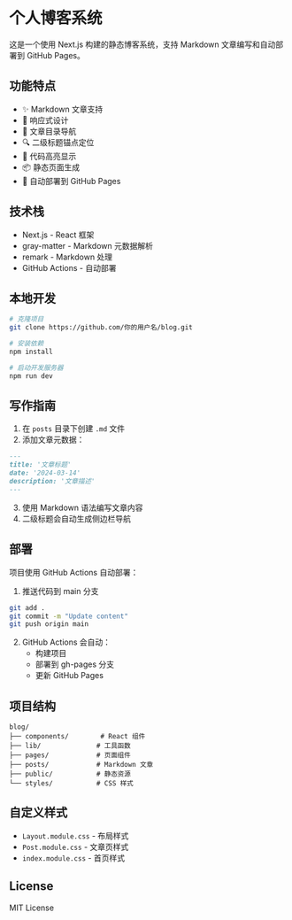 # 个人博客系统

这是一个使用 Next.js 构建的静态博客系统，支持 Markdown 文章编写和自动部署到 GitHub Pages。

## 功能特点

- ✨ Markdown 文章支持
- 📱 响应式设计
- 🎯 文章目录导航
- 🔍 二级标题锚点定位
- 🎨 代码高亮显示
- 📦 静态页面生成
- 🚀 自动部署到 GitHub Pages

## 技术栈

- Next.js - React 框架
- gray-matter - Markdown 元数据解析
- remark - Markdown 处理
- GitHub Actions - 自动部署

## 本地开发

```bash
# 克隆项目
git clone https://github.com/你的用户名/blog.git

# 安装依赖
npm install

# 启动开发服务器
npm run dev
```

## 写作指南

1. 在 `posts` 目录下创建 `.md` 文件
2. 添加文章元数据：

```markdown
---
title: '文章标题'
date: '2024-03-14'
description: '文章描述'
---
```

3. 使用 Markdown 语法编写文章内容
4. 二级标题会自动生成侧边栏导航

## 部署

项目使用 GitHub Actions 自动部署：

1. 推送代码到 main 分支

```bash
git add .
git commit -m "Update content"
git push origin main
```

2. GitHub Actions 会自动：
   - 构建项目
   - 部署到 gh-pages 分支
   - 更新 GitHub Pages

## 项目结构

```
blog/
├── components/        # React 组件
├── lib/              # 工具函数
├── pages/            # 页面组件
├── posts/            # Markdown 文章
├── public/           # 静态资源
└── styles/           # CSS 样式
```

## 自定义样式

- `Layout.module.css` - 布局样式
- `Post.module.css` - 文章页样式
- `index.module.css` - 首页样式

## License

MIT License
